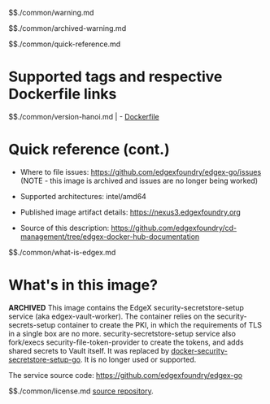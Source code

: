$$./common/warning.md

$$./common/archived-warning.md

$$./common/quick-reference.md

# Supported tags and respective Dockerfile links

$$./common/version-hanoi.md |
        - [Dockerfile](https://github.com/edgexfoundry/edgex-go/blob/hanoi/cmd/security-secretstore-setup/Dockerfile)

# Quick reference (cont.)

- Where to file issues: https://github.com/edgexfoundry/edgex-go/issues (NOTE - this image is archived and issues are no longer being worked)

- Supported architectures: intel/amd64

- Published image artifact details: https://nexus3.edgexfoundry.org

- Source of this description: https://github.com/edgexfoundry/cd-management/tree/edgex-docker-hub-documentation

$$./common/what-is-edgex.md

# What's in this image?

**ARCHIVED**
This image contains the EdgeX security-secretstore-setup service (aka edgex-vault-worker). The container relies on the security-secrets-setup container to create the PKI, in which the requirements of TLS in a single box are no more. security-secretstore-setup service also fork/execs security-file-token-provider to create the tokens, and adds shared secrets to Vault itself.  It was replaced by [docker-security-secretstore-setup-go](https://hub.docker.com/r/edgexfoundry/docker-security-secretstore-setup-go).  It is no longer used or supported.

The service source code: https://github.com/edgexfoundry/edgex-go

$$./common/license.md
[source repository](https://github.com/edgexfoundry/edgex-go/blob/hanoi/cmd/security-secretstore-setup/Attribution.txt).